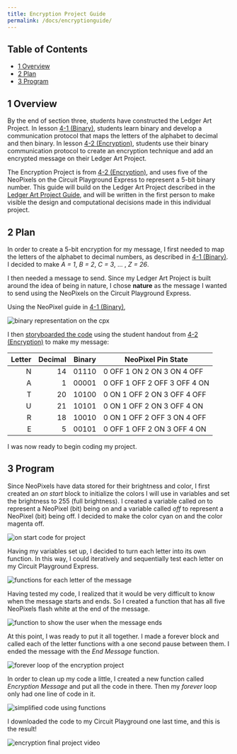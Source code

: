 ```yaml
---
title: Encryption Project Guide
permalink: /docs/encryptionguide/
---
```


## Table of Contents
- [1 Overview](#overview)
- [2 Plan](#plan)
- [3 Program](#program)

## 1 Overview <a name="overview"></a>
By the end of section three, students have constructed the Ledger Art Project.
In lesson [4-1 (Binary)](../4-1/), students learn binary and develop a communication
protocol that maps the letters of the alphabet to decimal and then binary. In
lesson [4-2 (Encryption)](../4-2/), students use their binary communication
protocol to create an encryption technique and add an encrypted message on their
Ledger Art Project.

The Encryption Project is from [4-2 (Encryption)](../4-2/), and uses five of the
NeoPixels on the Circuit Playground Express to represent a 5-bit binary number.
This guide will build on the Ledger Art Project described in the
[Ledger Art Project Guide](../ledgerguide/), and will be written in the first
person to make visible the design and computational decisions made in this
individual project.

## 2 Plan <a name="plan"></a>
In order to create a 5-bit encryption for my message, I first needed to map the
letters of the alphabet to decimal numbers, as described in [4-1 (Binary)](../4-1/).
I decided to make *A = 1*, *B = 2*, *C = 3*, ... , *Z = 26*.

I then needed a message to send. Since my Ledger Art Project is built around the
idea of being in nature, I chose **nature** as the message I wanted to send using
the NeoPixels on the Circuit Playground Express.

Using the NeoPixel guide in [4-1 (Binary)](../4-1/),

![binary representation on the cpx](../resources/images/4-2_binary-representation-cpx.png)

I then [storyboarded the code](../guides/guide-resources/enc-4-2_program-name.pdf)
using the student handout from [4-2 (Encryption)](../4-2/) to make my message:

|     Letter    |     Decimal    |     Binary    |     NeoPixel Pin State                              |
|--------------:|---------------:|:-------------:|-----------------------------------------------------|
|     N         |     14         |     01110     |     0 OFF     1 ON     2 ON     3 ON     4 OFF      |
|     A         |     1          |     00001     |     0 OFF     1 OFF     2 OFF     3 OFF     4 ON    |
|     T         |     20         |     10100     |     0 ON     1 OFF     2 ON     3 OFF     4 OFF     |
|     U         |     21         |     10101     |     0 ON     1 OFF     2 ON     3 OFF     4 ON      |
|     R         |     18         |     10010     |     0 ON     1 OFF     2 OFF     3 ON     4 OFF     |
|     E         |     5          |     00101     |     0 OFF     1 OFF     2 ON     3 OFF     4 ON     |

I was now ready to begin coding my project.

## 3 Program <a name="program"></a>
Since NeoPixels have data stored for their brightness and color, I first created
an *on start* block to initialize the colors I will use in variables and set the
brightness to 255 (full brightness). I created a variable called *on* to represent
a NeoPixel (bit) being on and a variable called *off* to represent a NeoPixel (bit)
being off. I decided to make the color cyan on and the color magenta off.

![on start code for project](../guides/guide-resources/enc-on-start.png)

Having my variables set up, I decided to turn each letter into its own function.
In this way, I could iteratively and sequentially test each letter on my Circuit
Playground Express.

![functions for each letter of the message](../guides/guide-resources/enc-functions.png)

Having tested my code, I realized that it would be very difficult to know when the
message starts and ends. So I created a function that has all five NeoPixels flash
white at the end of the message.

![function to show the user when the message ends](../guides/guide-resources/enc-end-message.png)

At this point, I was ready to put it all together. I made a forever block and
called each of the letter functions with a one second pause between them. I ended
the message with the *End Message* function.

![forever loop of the encryption project](../guides/guide-resources/enc-main.png)

In order to clean up my code a little, I created a new function called *Encryption Message*
and put all the code in there. Then my *forever* loop only had one line of code in it.

![simplified code using functions](../guides/guide-resources/enc-simplified.png)

I downloaded the code to my Circuit Playground one last time, and this is the
result!

![encryption final project video](../guides/guide-resources/enc-final-product.gif)
